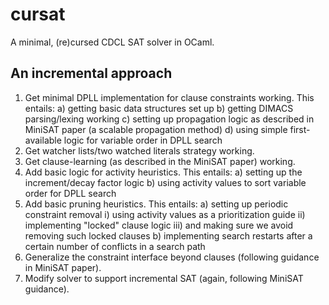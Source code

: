 # cursat
A minimal, (re)cursed CDCL SAT solver in OCaml.

## An incremental approach
1. Get minimal DPLL implementation for clause constraints working. This entails:
   a) getting basic data structures set up
   b) getting DIMACS parsing/lexing working
   c) setting up propagation logic as described in MiniSAT paper (a scalable propagation method)
   d) using simple first-available logic for variable order in DPLL search
2. Get watcher lists/two watched literals strategy working.
3. Get clause-learning (as described in the MiniSAT paper) working.
4. Add basic logic for activity heuristics. This entails:
   a) setting up the increment/decay factor logic
   b) using activity values to sort variable order for DPLL search
5. Add basic pruning heuristics. This entails:
   a) setting up periodic constraint removal
       i) using activity values as a prioritization guide
       ii) implementing "locked" clause logic
       iii) and making sure we avoid removing such locked clauses
   b) implementing search restarts after a certain number of conflicts in a search path
6. Generalize the constraint interface beyond clauses (following guidance in MiniSAT paper).
7. Modify solver to support incremental SAT (again, following MiniSAT guidance).
